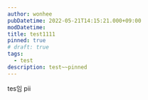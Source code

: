 ```yaml
---
author: wonhee
pubDatetime: 2022-05-21T14:15:21.000+09:00
modDatetime:
title: test1111
pinned: true
# draft: true
tags:
  - test
description: test~~pinned
---
```


tes임
pii
